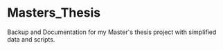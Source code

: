 # Masters_Thesis
Backup and Documentation for my Master's thesis project with simplified data and scripts.
